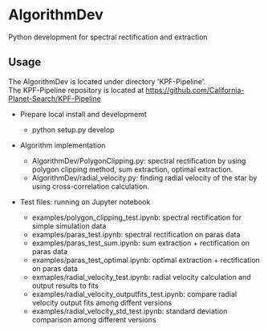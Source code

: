 # AlgorithmDev

Python development for spectral rectification and extraction

## Usage

The AlgorithmDev is located under directory 'KPF-Pipeline'.  
The KPF-Pipeline repository is located at https://github.com/California-Planet-Search/KPF-Pipeline

- Prepare local install and developmemt 

  - python setup.py develop


- Algorithm implementation
  - AlgorithmDev/PolygonClipping.py: spectral rectification by using polygon clipping method, sum extraction, optimal extraction.
  - AlgorithmDev/radial_velocity.py: finding radial velocity of the star by using cross-correlation calculation.

- Test files: running on Jupyter notebook 
  - examples/polygon_clipping_test.ipynb: spectral rectification for simple simulation data
  - examples/paras_test.ipynb: spectral rectification on paras data
  - examples/paras_test_sum.ipynb: sum extraction + rectification on paras data
  - examples/paras_test_optimal.ipynb: optimal extraction + rectification on paras data
  - exmaples/radial_velocity_test.ipynb: radial velocity calculation and output results to fits
  - examples/radial_velocity_outputfits_test.ipynb: compare radial velocity output fits among diffent versions
  - examples/radial_velocity_std_test.ipynb: standard deviation comparison among different versions
